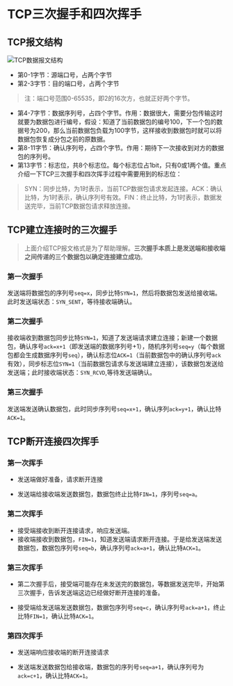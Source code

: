 # TCP三次握手和四次挥手

## TCP报文结构

![TCP数据报文结构](http://dl2.iteye.com/upload/attachment/0093/5176/c4a42556-7997-3226-a7d3-c2e6630557c5.jpg)
- 第0-1字节：源端口号，占两个字节
- 第2-3字节：目的端口号，占两个字节
> 注：端口号范围0-65535，即2的16次方，也就正好两个字节。
- 第4-7字节：数据序列号，占四个字节。作用：数据很大，需要分包传输这时就要为数据包进行编号，假设：知道了当前数据包的编号100，下一个包的数据号为200，那么当前数据包负载为100字节，这样接收到数据包时就可以将数据包恢复成分包之前的原数据。
- 第8-11字节：确认序列号，占四个字节。作用：期待下一次接收到对方的数据包的序列号。
- 第13字节：标志位，共8个标志位。每个标志位占1bit，只有0或1两个值。重点介绍一下TCP三次握手和四次挥手过程中需要用到的标志位：
> SYN：同步比特，为1时表示，当前TCP数据包请求发起连接。ACK：确认比特，为1时表示，确认序列号有效。FIN：终止比特，为1时表示，数据发送完毕，当前TCP数据包请求释放连接。
## TCP建立连接时的三次握手
> 上面介绍TCP报文格式是为了帮助理解。**三次握手本质上是发送端和接收端之间传递的三个数据包以确定连接建立成功**。
### 第一次握手
发送端将数据包的序列号`seq=x`，同步比特`SYN=1`，然后将数据包发送给接收端。此时发送端状态：`SYN_SENT`，等待接收端确认。
### 第二次握手
接收端收到数据包同步比特`SYN=1`，知道了发送端请求建立连接；新建一个数据包，确认序号`ack=x+1`（即发送端的数据序列号+1），随机序列号`seq=y`（每个数据包都会生成数据序列号`seq`），确认标志位`ACK=1`（当前数据包中的确认序列号`ack`有效），同步标志位`SYN=1`（当前数据包请求与发送端建立连接），该数据包发送给发送端；此时接收端状态：`SYN_RCVD`,等待发送端确认。
### 第三次握手
发送端发送确认数据包，此时同步序列号`seq=x+1`，确认序列`ack=y+1`，确认比特`ACK=1`。
## TCP断开连接四次挥手
### 第一次挥手

- 发送端做好准备，请求断开连接

- 发送端给接收端发送数据包，数据包终止比特`FIN=1`，序列号`seq=a`。

### 第二次挥手

- 接受端接收到断开连接请求，响应发送端。
- 接收端接收到数据包，`FIN=1`，知道发送端请求断开连接。于是给发送端发送数据包，数据包序列号`seq=b`，确认序列号`ack=a+1`，确认比特`ACK=1`。

### 第三次挥手

- 第二次握手后，接受端可能存在未发送完的数据包，等数据发送完毕，开始第三次握手，告诉发送端这边已经做好断开连接的准备。

- 接受端给发送端发送数据包，数据包序列号`seq=c`，确认序列号`ack=a+1`，终止比特`FIN=1`，确认比特`ACK=1`。

### 第四次挥手

- 发送端响应接收端的断开连接请求

- 发送端发送数据包给接收端，数据包的序列号`seq=a+1`，确认序列号为`ack=c+1`，确认比特`ACK=1`。